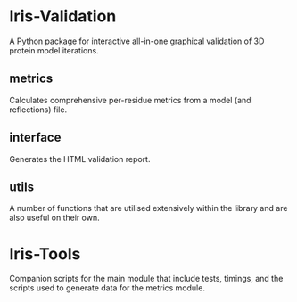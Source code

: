 # Iris-Validation
A Python package for interactive all-in-one graphical validation of 3D protein model iterations.

## metrics
Calculates comprehensive per-residue metrics from a model (and reflections) file.

## interface
Generates the HTML validation report.

## utils
A number of functions that are utilised extensively within the library and are also useful on their own.


# Iris-Tools
Companion scripts for the main module that include tests, timings, and the scripts used to generate data for the metrics module.
